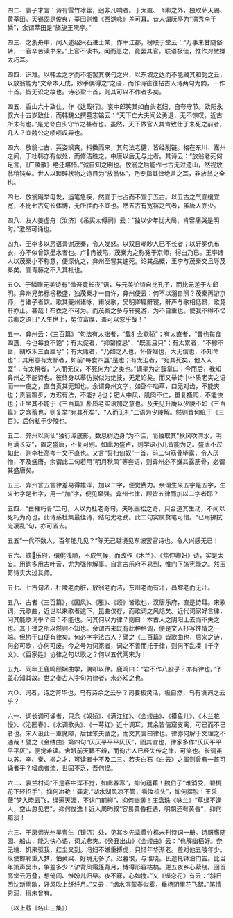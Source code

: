 <!-- { "loadSidebar": true } -->
四二、袁子才言：诗有雪竹冰丝，迥非凡响者。于太直、飞卿之外，独取萨天锡、黄莘田。天锡固是俊爽，莘田则惟《西湖咏》差可耳。昔人谓阮亭为“清秀李于鳞”，余谓莘田是“旖旎王阮亭。”

四三、之浙舟中，闻人述绍兴石进士某，作宰江都，榜联于堂云：“万事未甘随俗转，一官辛苦读书来。”上官不读书，闻而恶之，竟罢其官。联语极佳，惟作对微嫌太巧耳。

四四、识难。以韩孟之才而不能罢其联句之兴，以东坡之达而不能藏其和韵之丑，以放翁能为“文章本天成，妙手偶得之”之语，而作诗往往拈古人诗两句为韵，一作十首。皆无识之故也。诗必盈十首，则其可以不作者多矣。

四五、香山六十致仕，作《达哉行》。哀中郎笑其如白头老妇，自夸守节。欧阳永叔六十五岁致仕，而韩魏公撰墓志铭云：“天下亡大夫闻公勇退，无不惊叹，近古所未有也。”是尤夸白头守节之甚者也。虽然，天下做官人其肯致仕于未死之前者，几人？宜魏公之啧啧叹异也。

四六、放翁七古，英姿飒爽，抖擞而来，其句法老健，皆经削链。格在东川、嘉州之间，于杜韩亦有似处，而修洁胜之。中唐以后无与比者。其诗云：“放翁老死何足言，《广陵散》绝还堪惜。”诚自知之明也。放翁之后能作七古无过遗山，然视放翁稍钝矣。世人以琐碎状物之诗目为“放翁体”，乃专指其律绝言之耳，非放翁之全也。

四七、放翁飚举电发，运笔急疾，然宜于七占而不宜于五古。以五古之气宜缓宜宽，不比七古句长体博，无所往而不宜也。然五古有宽裕之气者，虽唐人亦少。

四八、友人姜虚舟（汝济）《吊买太傅祠》云：“独以少年忧大局，肯容痛哭是明时。”激昂可诵也。

四九、王李多以恶语詈谢茂秦，令人发怒。以双目嘲眇人已不长者；以轩冕仇布衣，亦不似曾饮墨水者也。卢冉被陷，茂秦为之称冤于京师，得白乃已。王李诸人以茂秦小不称意，便深仇之，弇州至詈其速死。论其品概，王李与茂秦交且辱茂秦矣。宜青藤之不入其社也。

五○、于鳞赠元美诗有“微吾竟长夜”语，与元美论诗自比孔子，而比元差于左邱明。弇州兄弟标榜极盛，独茂秦才一自许，弇州便云：何不以溺自照？茂秦再游京师，与诸子者饮。歌其夔州诸咏，甫发歌，吴明卿辄鼾寝，鼾声与歌相低昂，歌竟鼾亦止。甚哉！布衣之不可为。而茂秦之多与轩冕游，为不自重也。使我不得不忆苏卿之语日“人生世上，势位富厚，盖可以忽乎哉！”

五一、弇州云：《三百篇》“句法有太拙者，“载犭佥歇骄”；有太直者，“昔也每食四簋，今也每食不饱”；有太促者，“抑罄控忌”、“既亟且只”；有太累者，“不稼不啬，胡取禾三百厘兮”；有太庸者，“乃如之人也，怀昏姻也，大无信也，不知命也”；其用意有太鄙者，如前“每食四簋”是也；有太迫者，“宛其死矣，他人入室”；有太粗者，“人而无仪，不死何为”之类也。”谪星为之鼓掌曰：今而后，我知弇州之不能诗也。彼终身以摹仿拟似为绝技，无足论矣。而又举诗中朴质老实之语而一一疵之，直自贡其无知也。余谓弇州文字，如卧牛啮草，口无对齿，不能爽也；贵官踱步，方迟有法，不能扌也；肥人中风，肌肉不仁，虽复搔爬，不能快也；正坐其不能于《三百篇》朴质老实语加之意也。及夫见升庵以少陵不如《三百篇》之含蓄也，则复举“宛其死矣”、“人而无礼”二语为少陵解。然则昔何疵于《三百》，后何私于少陵也。

五二、弇州以阆仙“独行潭底影，数息树边身”为不佳，而独取其“秋风吹渭水，明月满长安”，置之盛唐，不复可别。如此为盛卢，则学语小儿皆能为之。盛唐不过如此，则李杜高岑一文不直也。又言“誓扫匈奴”一首，前二句筋骨毕露，令人厌憎，不及盛唐。余谓此二句若用“明月秋风”等套语，则弇州必不嫌其露筋骨，必谓其盛唐矣。

五三、弇州言五言律差易得雄浑，加以二字，便觉费力。余谓生来五字是五字，生来七字是七字，用一“加”字，便见牵强。弇州七律，顾皆五律而加以二字者耶？

五四、“白摧朽骨”二句，人以为杜老奇句。夫咏画松之奇，只合道其生动，不闻以死朽为奇也。此诗系杜集最佳诗，结句尤老劲。此二句实属赘笔可惜。“已用拂拭光凌乱”句，亦可省去。

五五“一代不数人，百年能几见？”陈无己越境见东坡罢官诗也。令人兴感无已！

五六、铁乐府，儇佻浅陋，不成气候，而改作《木兰》、《焦仲卿妇》诗，实是太妄。用韵多用古叶音，尤为强作解事。自言古乐府不易到，惟门下张宪能之。然玉笥诗实大过其师。

五七、七古句法，杜陵老而脏，放翁老而洁，东川老而有汁，昌黎老而无汁。

五八、古者《三百篇》，《国风》、《雅》、《颂》皆歌也，汉唐乐府，直是诗耳。宋歌词，元歌曲，近世以来歌者逾下，昆曲仅存，而歌词之风熄矣。近代词家好言律，问其能歌词乎？曰：不能也。问其何以为律？则曰：本古人之阴阳上去而不失之也。其于律之所以然则不知也。余谓古来既有此种格调，便是文人抒写性情之一端。但协于口便有律矣。何必字字法古人？譬之《三百篇》皆歌曲也，后来之诗，何必可歌，亦何可废。今之号为词家者，词之不善而托于律，则何不乱凑《千字文》、《百家姓》协律之句以歌之？何以五代两宋为！

五九、同年王鹿鸣颇娴曲学，偶叩以律。鹿鸣曰：“君不作八股乎？亦有律也。”予盖心知其故。世之奉古人字句为律者，未必知之也。

六○、词者，诗之菁华也，乌有诗余之云乎？词要极灵活，极自然，乌有填词之云乎？

六一、词长调可诵者，只念《奴娇》、《满江红》、《金缕曲》、《摸鱼儿》、《木兰花慢》、《沁园春》、《水调歌头》、《一萼红》近十调耳，其余皆佶窟支离，可已而不已者也。宋人设此一重魔障，后世笨夫循之，而文其言曰律也。律亦何解于文理之不通哉！譬之《金缕曲》第四句“仄仄平平平仄仄”，固其宜也，律家多作“仄仄平平平平仄”，便觉难读。舍眼前天籁不辨，而徇古人已经失传之律，可笑也。长调虽以苏、辛、秦、柳之才，可读者十不及二三。若夫白石《白云》之属则曾有一首可诵者乎？嗜痂者流，世固不乏，吾何怪。

六二、袁兰村词“不是客中浑不觉，如此春寒”，抑何蕴藉！魏伯子“难消受，碧桃花下轻招手”，抑何冶艳！龚定“湖水湖风凉不管，看汝梳头”，抑何摆脱！王采薇“梦入晓云飞，绿遍天涯，不认门前柳”，抑何幽渺！庄盘珠《咏兰》“草绿不逢人，空山忽见君”，抑何俊逸！近人周昀叔“容易黄昏捱遇，明朝还有黄昏”，抑何黯淡！

六三、于房师光州吴粤生（镜沆）处，见其乡先辈黄竹樵未刊诗词一册。诗服膺随园、船山，能为快心语，词尤悲爽。《癸丑出山》《金缕曲》云：“也解幽栖好。奈无端、饥来驱我，红尘又到。冯妇不嫌重搏虎，只惜年华渐老。羞对他五陵年少。纵使邯郸重入梦，怕黄粱、好境无多了。迟暮恨，与谁晓。长途托钵沿门告。比当年箫声吴市，争差多少？驴背风霜篷背月，博得形容枯槁。更五夜乡心萦绕。回首高堂云万叠，想倚闾、惟盼儿归早。夜不寐，心如搅。”又《蝶恋花》有云：“斜日西沈新雨歇，好风吹上纤纤月。”又云：“烟水溟蒙春似雾，垂杨阴里花飞絮。”笔情秀润，得未曾有。

（以上载《名山三集》）
